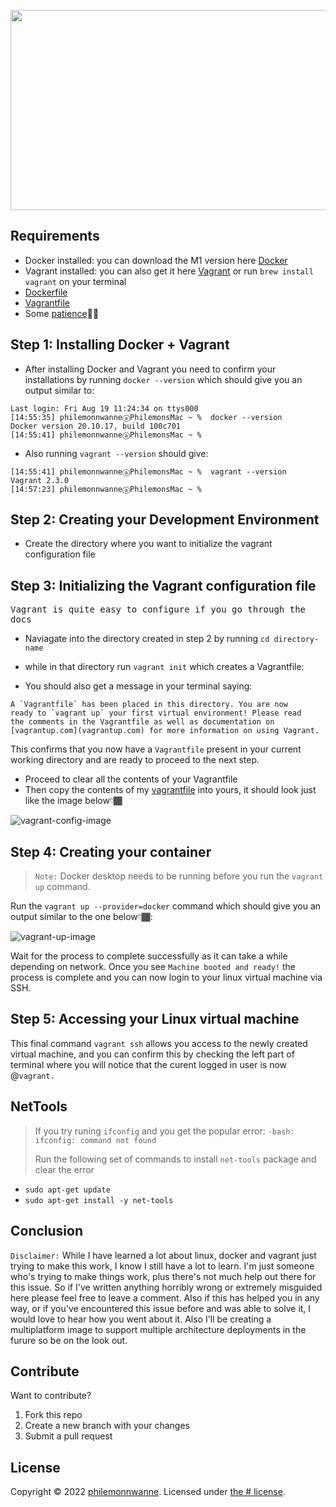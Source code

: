 <p align="center">
  <img width="660" height="320" src="https://github.com/philemonnwanne/docker_systemd-solution/blob/main/images/vagrantdockerdark.png">
</p>

## Requirements
- Docker installed: you can download the M1 version here [Docker](https://desktop.docker.com/mac/main/arm64/Docker.dmg?utm_source=docker&utm_medium=webreferral&utm_campaign=dd-smartbutton&utm_location=module)
- Vagrant installed: you can also get it here [Vagrant](https://releases.hashicorp.com/vagrant/2.3.0/vagrant_2.3.0_darwin_amd64.dmg) or run `brew install vagrant` on your terminal
- [Dockerfile](Dockerfile)
- [Vagrantfile](Vagrantfile)
- Some [patience]()😮‍💨

## Step 1: Installing Docker + Vagrant

- After installing Docker and Vagrant you need to confirm your installations by running `docker --version` which should give you an output similar to:

```
Last login: Fri Aug 19 11:24:34 on ttys000
[14:55:35] philemonnwanneⓐPhilemonsMac ~ %  docker --version
Docker version 20.10.17, build 100c701
[14:55:41] philemonnwanneⓐPhilemonsMac ~ %
```

- Also running `vagrant --version` should give:

```
[14:55:41] philemonnwanneⓐPhilemonsMac ~ %  vagrant --version
Vagrant 2.3.0
[14:57:23] philemonnwanneⓐPhilemonsMac ~ % 
```

## Step 2: Creating your Development Environment

- Create the directory where you want to initialize the vagrant configuration file

## Step 3: Initializing the Vagrant configuration file

  <samp>Vagrant is quite easy to configure if you go through the docs</samp>

- Naviagate into the directory created in step 2 by running `cd directory-name` 
- while in that directory run `vagrant init` which creates a Vagrantfile:

- You should also get a message in your terminal saying:
```
A `Vagrantfile` has been placed in this directory. You are now
ready to `vagrant up` your first virtual environment! Please read
the comments in the Vagrantfile as well as documentation on
[vagrantup.com](vagrantup.com) for more information on using Vagrant.
```
This confirms that you now have a `Vagrantfile` present in your current working directory and are ready to proceed to the next step.

- Proceed to clear all the contents of your Vagrantfile
- Then copy the contents of my [vagrantfile](Vagrantfile) into yours, it should look just like the image below👇🏾

![vagrant-config-image](https://github.com/philemonnwanne/docker_systemd-solution/blob/main/images/vagrant-config.png)

## Step 4: Creating your container

> `Note:` Docker desktop needs to be running before you run the `vagrant up` command.

Run the `vagrant up --provider=docker` command which should give you an output similar to the one below👇🏾:

![vagrant-up-image](https://github.com/philemonnwanne/docker_systemd-solution/blob/main/images/vagrant-up.png)

Wait for the process to complete successfully as it can take a while depending on network. Once you see `Machine booted and ready!` the process is complete and you can now login to your linux virtual machine via SSH.

## Step 5: Accessing your Linux virtual machine

This final command  `vagrant ssh` allows you access to the newly created virtual machine, and you can confirm this by checking the left part of terminal where you will notice that the curent logged in user is now @```vagrant.```

## NetTools
> If you try runing `ifconfig` and you get the popular error: `-bash: ifconfig: command not found`
> 
> Run the following set of commands to install `net-tools` package and clear the error
- `sudo apt-get update`
- `sudo apt-get install -y net-tools` 

## Conclusion

`Disclaimer:` While I have learned a lot about linux, docker and vagrant just trying to make this work, I know I still have a lot to learn. I'm just someone who's trying to make things work, plus there's not much help out there for this issue. So if I've written anything horribly wrong or extremely misguided here please feel free to leave a comment. Also if this has helped you in any way, or if you've encountered this issue before and was able to solve it, I would love to hear how you went about it.
Also I'll be creating a multiplatform image to support multiple architecture deployments in the furure so be on the look out.

## Contribute

Want to contribute?
 1. Fork this repo
 2. Create a new branch with your changes
 3. Submit a pull request


## License

Copyright © 2022 [philemonnwanne](http://github.com/philemonnwanne). Licensed under [the # license](https://github.com/philemonnwanne/docker-systemd_solution/blob/master/LICENSE).
